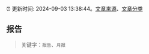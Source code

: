 :alarm_clock: 更新时间: 2024-09-03 13:38:44。[文章来源](/README.md)、[文章分类](/TAGS.md)

## 报告


> 关键字：`报告`、`月报`



